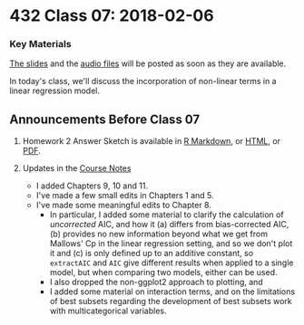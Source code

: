 # 432 Class 07: 2018-02-06

### Key Materials

[The slides](https://github.com/THOMASELOVE/432-2018/tree/master/slides/class07) and the [audio files](https://github.com/THOMASELOVE/432-2018/tree/master/slides/class07) will be posted as soon as they are available.

In today's class, we'll discuss the incorporation of non-linear terms in a linear regression model. 

## Announcements Before Class 07

1. Homework 2 Answer Sketch is available in [R Markdown](https://raw.githubusercontent.com/THOMASELOVE/432-2018/master/assignments/hw2/hw2sketch.Rmd), or [HTML](http://htmlpreview.github.io/?https://github.com/THOMASELOVE/432-2018/blob/master/assignments/hw2/hw2sketch.html), or [PDF](https://github.com/THOMASELOVE/432-2018/blob/master/assignments/hw2/hw2sketch.pdf).

2. Updates in the [Course Notes](https://thomaselove.github.io/432-notes/)
    - I added Chapters 9, 10 and 11.
    - I've made a few small edits in Chapters 1 and 5. 
    - I've made some meaningful edits to Chapter 8. 
        - In particular, I added some material to clarify the calculation of *uncorrected* AIC, and how it (a) differs from bias-corrected AIC, (b) provides no new information beyond what we get from Mallows' Cp in the linear regression setting, and so we don't plot it and (c) is only defined up to an additive constant, so `extractAIC` and `AIC` give different results when applied to a single model, but when comparing two models, either can be used. 
        - I also dropped the non-ggplot2 approach to plotting, and 
        - I added some material on interaction terms, and on the limitations of best subsets regarding the development of best subsets work with multicategorical variables.
